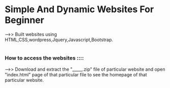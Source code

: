 
# Simple And Dynamic Websites For Beginner

-->> Built websites using HTML,CSS,wordpress,Jquery,Javascript,Bootstrap.
#

### How to access the websites ::::

-->> Download and extract the "_____.zip" file of particular website and open "index.html" page of that particular file to see the homepage of that particular website.
#
